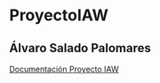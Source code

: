 # ProyectoIAW
## Álvaro Salado Palomares

[Documentación Proyecto IAW](ProyectoIAW_alvarosalado.md)
